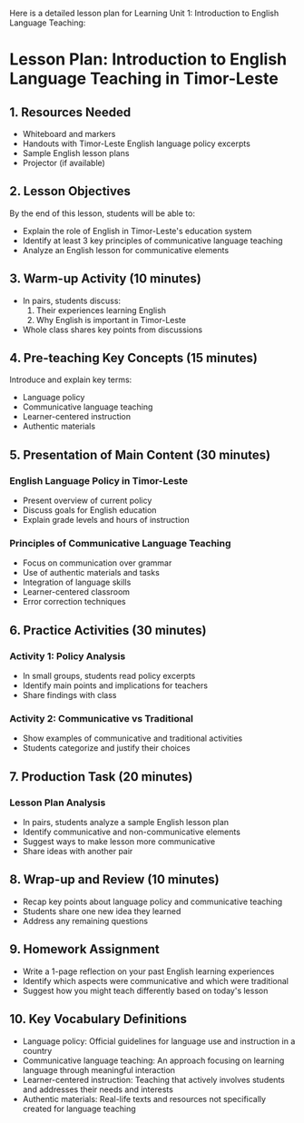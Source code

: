 Here is a detailed lesson plan for Learning Unit 1: Introduction to English Language Teaching:

# Lesson Plan: Introduction to English Language Teaching in Timor-Leste

## 1. Resources Needed

- Whiteboard and markers
- Handouts with Timor-Leste English language policy excerpts
- Sample English lesson plans 
- Projector (if available)

## 2. Lesson Objectives

By the end of this lesson, students will be able to:
- Explain the role of English in Timor-Leste's education system
- Identify at least 3 key principles of communicative language teaching
- Analyze an English lesson for communicative elements

## 3. Warm-up Activity (10 minutes)

- In pairs, students discuss:
  1. Their experiences learning English 
  2. Why English is important in Timor-Leste
- Whole class shares key points from discussions

## 4. Pre-teaching Key Concepts (15 minutes)

Introduce and explain key terms:
- Language policy
- Communicative language teaching 
- Learner-centered instruction
- Authentic materials

## 5. Presentation of Main Content (30 minutes)

### English Language Policy in Timor-Leste
- Present overview of current policy 
- Discuss goals for English education
- Explain grade levels and hours of instruction

### Principles of Communicative Language Teaching
- Focus on communication over grammar
- Use of authentic materials and tasks
- Integration of language skills
- Learner-centered classroom
- Error correction techniques

## 6. Practice Activities (30 minutes)

### Activity 1: Policy Analysis 
- In small groups, students read policy excerpts
- Identify main points and implications for teachers
- Share findings with class

### Activity 2: Communicative vs Traditional
- Show examples of communicative and traditional activities
- Students categorize and justify their choices

## 7. Production Task (20 minutes)

### Lesson Plan Analysis
- In pairs, students analyze a sample English lesson plan
- Identify communicative and non-communicative elements
- Suggest ways to make lesson more communicative
- Share ideas with another pair

## 8. Wrap-up and Review (10 minutes)

- Recap key points about language policy and communicative teaching
- Students share one new idea they learned
- Address any remaining questions

## 9. Homework Assignment

- Write a 1-page reflection on your past English learning experiences
- Identify which aspects were communicative and which were traditional
- Suggest how you might teach differently based on today's lesson

## 10. Key Vocabulary Definitions

- Language policy: Official guidelines for language use and instruction in a country
- Communicative language teaching: An approach focusing on learning language through meaningful interaction
- Learner-centered instruction: Teaching that actively involves students and addresses their needs and interests
- Authentic materials: Real-life texts and resources not specifically created for language teaching